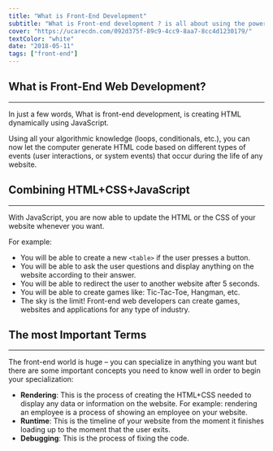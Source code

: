 ```yaml
---
title: "What is Front-End Development"
subtitle: "What is Front-end development ? is all about using the power of code to generate HTML and CSS dynamically. Let the computer code while you sleep."
cover: "https://ucarecdn.com/092d375f-89c9-4cc9-8aa7-8cc4d1230179/"
textColor: "white"
date: "2018-05-11"
tags: ["front-end"]
---
```


## What is Front-End Web Development?
***

In just a few words, What is front-end development, is creating HTML dynamically using JavaScript.

Using all your algorithmic knowledge (loops, conditionals, etc.), you can now let the computer generate HTML code based on different types of events (user interactions, or system events) that occur during the life of any website.

## Combining HTML+CSS+JavaScript
***

With JavaScript, you are now able to update the HTML or the CSS of your website whenever you want.

For example:

+ You will be able to create a new `<table>` if the user presses a button.
+ You will be able to ask the user questions and display anything on the website according to their answer.
+ You will be able to redirect the user to another website after 5 seconds.
+ You will be able to create games like: Tic-Tac-Toe, Hangman, etc.
+ The sky is the limit!  Front-end web developers can create games, websites and applications for any type of industry.

## The most Important Terms
***

The front-end world is huge – you can specialize in anything you want but there are some important concepts you need to know well in order to begin your specialization:

+ **Rendering**: This is the process of creating the HTML+CSS needed to display any data or information on the website.  For example: rendering an employee is a process of showing an employee on your website.
+ **Runtime**: This is the timeline of your website from the moment it finishes loading up to the moment that the user exits.
+ **Debugging**: This is the process of fixing the code.
  
  




